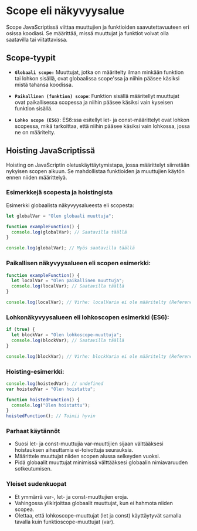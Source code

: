 # Scope eli näkyvyysalue

Scope JavaScriptissä viittaa muuttujien ja funktioiden saavutettavuuteen eri osissa koodiasi. Se määrittää, missä muuttujat ja funktiot voivat olla saatavilla tai viitattavissa.

## Scope-tyypit

- **`Globaali scope:`** Muuttujat, jotka on määritelty ilman minkään funktion tai lohkon sisällä, ovat globaalissa scope'ssa ja niihin pääsee käsiksi mistä tahansa koodissa.

- **`Paikallinen (funktion) scope`**: Funktion sisällä määritellyt muuttujat ovat paikallisessa scopessa ja niihin pääsee käsiksi vain kyseisen funktion sisällä.

- **`Lohko scope (ES6)`**: ES6:ssa esitellyt let- ja const-määrittelyt ovat lohkon scopessa, mikä tarkoittaa, että niihin pääsee käsiksi vain lohkossa, jossa ne on määritelty.

## Hoisting JavaScriptissä

Hoisting on JavaScriptin oletuskäyttäytymistapa, jossa määrittelyt siirretään nykyisen scopen alkuun. Se mahdollistaa funktioiden ja muuttujien käytön ennen niiden määrittelyä.

### Esimerkkejä scopesta ja hoistingista

Esimerkki globaalista näkyvyysalueesta eli scopesta:

```js
let globalVar = "Olen globaali muuttuja";

function exampleFunction() {
  console.log(globalVar); // Saatavilla täällä
}

console.log(globalVar); // Myös saatavilla täällä
```

### Paikallisen näkyvyysalueen eli scopen esimerkki:

```js
function exampleFunction() {
  let localVar = "Olen paikallinen muuttuja";
  console.log(localVar); // Saatavilla täällä
}

console.log(localVar); // Virhe: localVaria ei ole määritelty (ReferenceError: localVar is not defined)
```

### Lohkonäkyvyysalueen eli lohkoscopen esimerkki (ES6):

```js
if (true) {
  let blockVar = "Olen lohkoscope-muuttuja";
  console.log(blockVar); // Saatavilla täällä
}

console.log(blockVar); // Virhe: blockVaria ei ole määritelty (ReferenceError: blockVar is not defined)
```

### Hoisting-esimerkki:

```js
console.log(hoistedVar); // undefined
var hoistedVar = "Olen hoistattu";

function hoistedFunction() {
  console.log("Olen hoistattu");
}
hoistedFunction(); // Toimii hyvin
```

### Parhaat käytännöt

- Suosi let- ja const-muuttujia var-muuttijien sijaan välttääksesi hoistauksen aiheuttamia ei-toivottuja seurauksia.
- Määrittele muuttujat niiden scopen alussa selkeyden vuoksi.
- Pidä globaalit muuttujat minimissä välttääksesi globaalin nimiavaruuden sotkeutumisen.

### Yleiset sudenkuopat

- Et ymmärrä var-, let- ja const-muuttujien eroja.
- Vahingossa ylikirjoittaa globaalit muuttujat, kun ei hahmota niiden scopea.
- Olettaa, että lohkoscope-muuttujat (let ja const) käyttäytyvät samalla tavalla kuin funktioscope-muuttujat (var).
